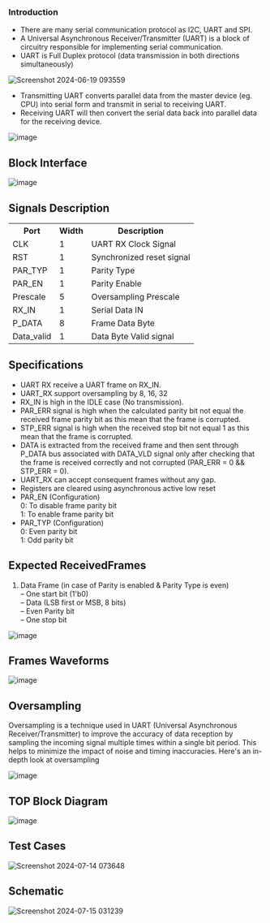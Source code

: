 ### Introduction  

+ There are many serial communication protocol as I2C, UART and SPI. 
+ A Universal Asynchronous Receiver/Transmitter (UART) is a block of 
circuitry responsible for implementing serial communication. 
+ UART is Full Duplex protocol (data transmission in both directions 
simultaneously)

![Screenshot 2024-06-19 093559](https://github.com/user-attachments/assets/c52c1c1d-d478-4e6c-b947-75d0aacbe236)

- Transmitting UART converts parallel data from the master device (eg. 
CPU) into serial form and transmit in serial to receiving UART.   
- Receiving UART will then convert the serial data back into parallel data 
for the receiving device.

![image](https://github.com/user-attachments/assets/f66d59f6-12db-41c8-ad04-e38e94213fa3)

## Block Interface     

![image](https://github.com/user-attachments/assets/60507853-57a5-45e7-a9c8-c81ac3d34f37)

## Signals Description    

<!DOCTYPE html>
<html lang="en">
<head>
    <meta charset="UTF-8">
    <meta name="viewport" content="width=device-width, initial-scale=1.0">
</head>
<body>
    <table>
        <tr>
            <th>Port</th>
            <th>Width</th>
            <th>Description</th>
        </tr>
        <tr>
            <td>CLK</td>
            <td>1</td>
            <td>UART RX Clock Signal</td>
        </tr>
        <tr>
            <td>RST</td>
            <td>1</td>
            <td>Synchronized reset signal</td>
        </tr>
        <tr>
            <td>PAR_TYP</td>
            <td>1</td>
            <td>Parity Type</td>
        </tr>
        <tr>
            <td>PAR_EN</td>
            <td>1</td>
            <td>Parity Enable</td>
        </tr>
        <tr>
            <td>Prescale</td>
            <td>5</td>
            <td>Oversampling Prescale</td>
        </tr>
        <tr>
            <td>RX_IN</td>
            <td>1</td>
            <td>Serial Data IN</td>
        </tr>
        <tr>
            <td>P_DATA</td>
            <td>8</td>
            <td>Frame Data Byte</td>
        </tr>
        <tr>
            <td>Data_valid</td>
            <td>1</td>
            <td>Data Byte Valid signal</td>
        </tr>
    </table>
</body>
</html>

## Specifications

* UART RX receive a UART frame on RX_IN. 
* UART_RX support oversampling by 8, 16, 32  
* RX_IN is high in the IDLE case (No transmission). 
* PAR_ERR signal is high when the calculated parity bit not equal the received frame parity bit as this mean that the frame is corrupted. 
* STP_ERR signal is high when the received stop bit not equal 1 as this mean that the frame is corrupted. 
* DATA is extracted from the received frame and then sent through P_DATA bus associated with DATA_VLD signal only after 
checking that the frame is received correctly and not corrupted
(PAR_ERR = 0 && STP_ERR = 0). 
* UART_RX can accept consequent frames without any gap. 
* Registers are cleared using asynchronous active low reset 
* PAR_EN (Configuration)     
0: To disable frame parity bit       
1: To enable frame parity bit 
* PAR_TYP (Configuration)        
0: Even parity bit  
1: Odd parity bit 

##  Expected ReceivedFrames  

1.  Data Frame (in case of Parity is enabled & Parity Type is even)  
 – One start bit (1'b0)  
– Data (LSB first or MSB, 8 bits)   
– Even Parity bit   
– One stop bit   

![image](https://github.com/user-attachments/assets/caf32e16-385b-4f68-ab1f-7a39a3f4c064)

## Frames Waveforms

![image](https://github.com/user-attachments/assets/ee587f32-1e06-4098-b894-8ca8128590dc)

## Oversampling 

Oversampling is a technique used in UART (Universal Asynchronous Receiver/Transmitter) to improve the accuracy of data reception by sampling the incoming signal multiple times within a single bit period. This helps to minimize the impact of noise and timing inaccuracies. Here's an in-depth look at oversampling

![image](https://github.com/user-attachments/assets/450c34d8-821f-4a4c-8b40-dd972ae2910e)

## TOP Block Diagram

![image](https://github.com/user-attachments/assets/98e79b17-e43e-45c2-ba5e-48de4709dee6)

## Test Cases

![Screenshot 2024-07-14 073648](https://github.com/user-attachments/assets/dd08940f-bef0-4e6a-83ff-64bfc0f732ce)

## Schematic

![Screenshot 2024-07-15 031239](https://github.com/user-attachments/assets/72f7639b-5cf9-4983-9064-e8e77522927f)




